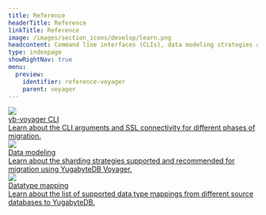 ```yaml
---
title: Reference
headerTitle: Reference
linkTitle: Reference
image: /images/section_icons/develop/learn.png
headcontent: Command line interfaces (CLIs), data modeling strategies and data type mapping reference.
type: indexpage
showRightNav: true
menu:
  preview:
    identifier: reference-voyager
    parent: voyager
---
```


<div class="row">

  <div class="col-12 col-md-6 col-lg-12 col-xl-6">
    <a class="section-link icon-offset" href="yb-voyager-cli/">
      <div class="head">
        <img class="icon" src="/images/section_icons/architecture/concepts.png" aria-hidden="true" />
        <div class="title">yb-voyager CLI</div>
      </div>
      <div class="body">
        Learn about the CLI arguments and SSL connectivity for different phases of migration.
      </div>
    </a>
  </div>

  <div class="col-12 col-md-6 col-lg-12 col-xl-6">
    <a class="section-link icon-offset" href="data-modeling/">
      <div class="head">
        <img class="icon" src="/images/section_icons/architecture/concepts/sharding.png" aria-hidden="true" />
        <div class="title">Data modeling</div>
      </div>
      <div class="body">
        Learn about the sharding strategies supported and recommended for migration using YugabyteDB Voyager.
      </div>
    </a>
  </div>

  <div class="col-12 col-md-6 col-lg-12 col-xl-6">
    <a class="section-link icon-offset" href="datatype-mapping-mysql/">
      <div class="head">
        <img class="icon" src="/images/section_icons/reference/connectors/ecosystem-integrations.png" aria-hidden="true" />
        <div class="title">Datatype mapping</div>
      </div>
      <div class="body">
       Learn about the list of supported data type mappings from different source databases to YugabyteDB.
      </div>
    </a>
  </div>

</div>
